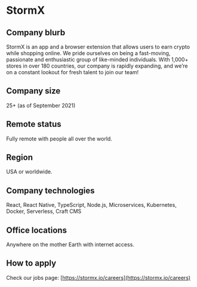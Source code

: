 # StormX

## Company blurb

StormX is an app and a browser extension that allows users to earn crypto while shopping online. We pride ourselves on being a fast-moving, passionate and enthusiastic group of like-minded individuals. With 1,000+ stores in over 180 countries, our company is rapidly expanding, and we’re on a constant lookout for fresh talent to join our team!

## Company size

25+ (as of September 2021)

## Remote status

Fully remote with people all over the world.

## Region

USA or worldwide.

## Company technologies

React, React Native, TypeScript, Node.js, Microservices, Kubernetes, Docker, Serverless, Craft CMS

## Office locations

Anywhere on the mother Earth with internet access.

## How to apply

Check our jobs page: [https://stormx.io/careers](https://stormx.io/careers)
